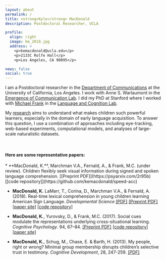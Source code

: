 ```yaml
---
layout: about
permalink: /
title: <strong>Kyle</strong> MacDonald
description: Postdoctoral Researcher, UCLA

profile:
  align: right
  image: km_2018.jpg
  address: >
    <p>kemacdonald@ucla.edu</p>
    <p>2133C Rolfe Hall</p>
    <p>Los Angeles, CA 90095</p>

news: false
social: true
---
```


I am a Postdoctoral researcher in the [Department of Communications](http://comm.ucla.edu/)
at the University of California, Los Angeles. I work with Anne S. Warlaumont
in the [Emergence of Communication Lab](https://www.annewarlaumont.org/). I did my PhD
at Stanford where I worked with [Michael Frank](https://www.stanford.edu/~mcfrank/) in the
[Language and Cognition Lab](https://langcog.stanford.edu/0).

My [research](/al-folio/publications/) aims to understand what makes children such powerful learners, especially in the domain of early language acquisition. To answer this question, I use a combination of approaches including eye-tracking, web-based experiments, computational models, and analyses of large-scale naturalistic datasets.

<br/>
<h4>Here are some representative papers:</h4>
  * **MacDonald, K.**, Marchman V.A., Fernald, A., & Frank, M.C. (under review). Children flexibly seek visual information during signed and spoken language comprehension. [[Preprint PDF]](https://psyarxiv.com/2r95b) [[code repository]](https://github.com/kemacdonald/speed-acc)
  
  * **MacDonald, K.** LaMarr, T., Corina, D., Marchman V.A., & Fernald, A. (2018). Real-time lexical comprehension in young children learning American Sign Language. *Developmental Science* [[PDF]](https://onlinelibrary.wiley.com/doi/pdf/10.1111/desc.12672) [[Preprint PDF]](https://psyarxiv.com/zht6g/) [[paper site]](https://kemacdonald.github.io/SOL/) [[code repository]](https://github.com/kemacdonald/SOL/")
  
  * **MacDonald, K.**, Yurovsky, D., & Frank, M.C. (2017). Social cues modulate the representations underlying cross-situational learning. *Cognitive Psychology*. 94, 67–84.  [[Preprint PDF]](https://osf.io/f4hp7/) 
[[code repository]](https://github.com/kemacdonald/soc_xsit) [[paper site]](https://kemacdonald.github.io/soc_xsit)

  * **MacDonald, K.**, Schug, M., Chase, E. & Barth, H. (2013). My people, right or wrong? Minimal group membership disrupts children’s selective trust in testimony. *Cognitive Development*, 28, 247-259. [[PDF]](assets_papers/Macdonaldetal-trust_cd_2013.pdf)
